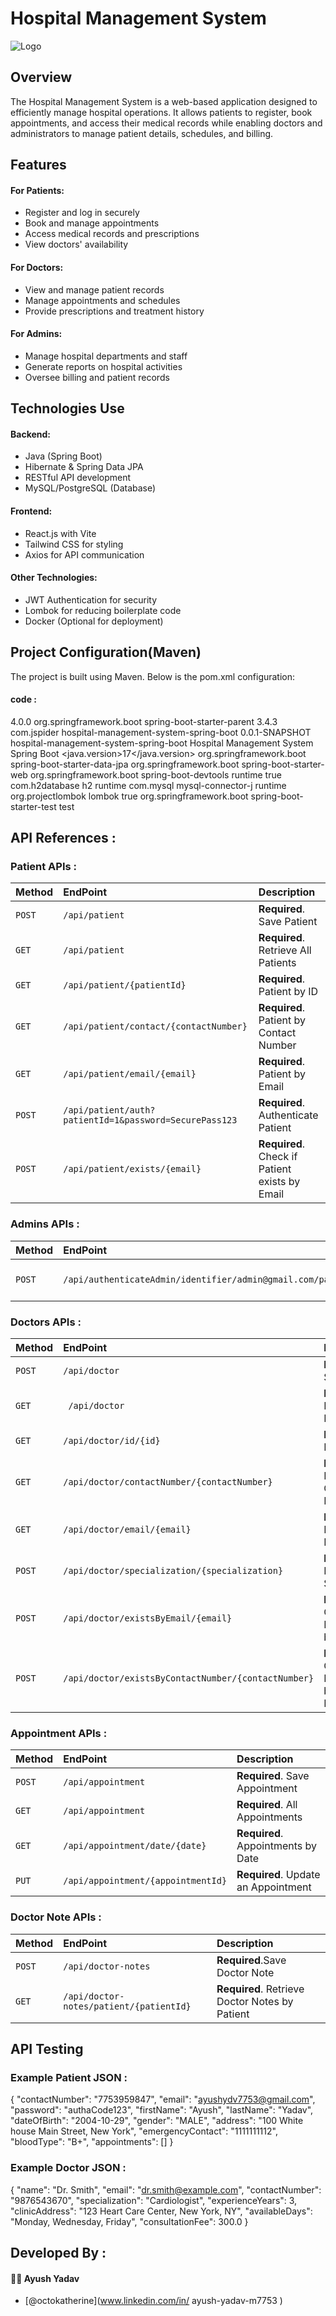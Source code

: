 
# Hospital Management System 
![Logo](https://play-lh.googleusercontent.com/iR5vsjB6B66hJ_yg7iNtZJZ1gcu5eSL6v-ZbwUVulobbWd3JhEcg5DUOes6FAsSxhkI)


## Overview

The Hospital Management System is a web-based application designed to efficiently manage hospital operations. It allows patients to register, book appointments, and access their medical records while enabling doctors and administrators to manage patient details, schedules, and billing.
## Features

#### For Patients:
- Register and log in securely
- Book and manage appointments
- Access medical records and prescriptions
- View doctors' availability

#### For Doctors:
- View and manage patient records
- Manage appointments and schedules
- Provide prescriptions and treatment history

#### For Admins:
- Manage hospital departments and staff
- Generate reports on hospital activities
- Oversee billing and patient records
## Technologies Use

#### Backend:
- Java (Spring Boot)
- Hibernate & Spring Data JPA
- RESTful API development
- MySQL/PostgreSQL (Database)

#### Frontend:
- React.js with Vite
- Tailwind CSS for styling
- Axios for API communication

#### Other Technologies:
- JWT Authentication for security
- Lombok for reducing boilerplate code
- Docker (Optional for deployment)
## Project Configuration(Maven)

The project is built using Maven. Below is the pom.xml configuration:

#### code :
<project xmlns="http://maven.apache.org/POM/4.0.0" xmlns:xsi="http://www.w3.org/2001/XMLSchema-instance"
    xsi:schemaLocation="http://maven.apache.org/POM/4.0.0 https://maven.apache.org/xsd/maven-4.0.0.xsd">
    <modelVersion>4.0.0</modelVersion>
    <parent>
        <groupId>org.springframework.boot</groupId>
        <artifactId>spring-boot-starter-parent</artifactId>
        <version>3.4.3</version>
        <relativePath/>
    </parent>
    <groupId>com.jspider</groupId>
    <artifactId>hospital-management-system-spring-boot</artifactId>
    <version>0.0.1-SNAPSHOT</version>
    <name>hospital-management-system-spring-boot</name>
    <description>Hospital Management System Spring Boot</description>
    <properties>
        <java.version>17</java.version>
    </properties>
    <dependencies>
        <dependency>
            <groupId>org.springframework.boot</groupId>
            <artifactId>spring-boot-starter-data-jpa</artifactId>
        </dependency>
        <dependency>
            <groupId>org.springframework.boot</groupId>
            <artifactId>spring-boot-starter-web</artifactId>
        </dependency>
        <dependency>
            <groupId>org.springframework.boot</groupId>
            <artifactId>spring-boot-devtools</artifactId>
            <scope>runtime</scope>
            <optional>true</optional>
        </dependency>
        <dependency>
            <groupId>com.h2database</groupId>
            <artifactId>h2</artifactId>
            <scope>runtime</scope>
        </dependency>
        <dependency>
            <groupId>com.mysql</groupId>
            <artifactId>mysql-connector-j</artifactId>
            <scope>runtime</scope>
        </dependency>
        <dependency>
            <groupId>org.projectlombok</groupId>
            <artifactId>lombok</artifactId>
            <optional>true</optional>
        </dependency>
        <dependency>
            <groupId>org.springframework.boot</groupId>
            <artifactId>spring-boot-starter-test</artifactId>
            <scope>test</scope>
        </dependency>
    </dependencies>
</project>

## API References :

### Patient APIs :

| Method | EndPoint    | Description                |
| :-------- | :------- | :------------------------- |
| `POST` | `/api/patient` | **Required**. Save Patient |
| `GET` | `/api/patient` | **Required**. Retrieve All Patients |
| `GET` | `/api/patient/{patientId}` | **Required**. Patient by ID|
| `GET` | `/api/patient/contact/{contactNumber}` | **Required**. Patient by Contact Number|
| `GET` | `/api/patient/email/{email}` | **Required**. Patient by Email|
| `POST` | `/api/patient/auth?patientId=1&password=SecurePass123` | **Required**. Authenticate Patient|
| `POST` | `/api/patient/exists/{email}` | **Required**. Check if Patient exists by Email|

### Admins APIs :

| Method | EndPoint    | Description                |
| :-------- | :------- | :------------------------- |
| `POST` | `/api/authenticateAdmin/identifier/admin@gmail.com/password/admin123` | **Required**. Authenticate Admin |

### Doctors APIs :

| Method | EndPoint    | Description                |
| :-------- | :------- | :------------------------- |
| `POST` | `/api/doctor` | **Required**. Save Doctors |
| `GET` | `	/api/doctor` | **Required**. Retrieve All Doctors |
| `GET` | `/api/doctor/id/{id}` | **Required**. Doctor by ID|
| `GET` | `/api/doctor/contactNumber/{contactNumber}` | **Required**. Doctor by Contact Number|
| `GET` | `/api/doctor/email/{email}` | **Required**. Doctor by Email|
| `POST` | `/api/doctor/specialization/{specialization}` | **Required**. Doctor by Specialization|
| `POST` | `/api/doctor/existsByEmail/{email}` | **Required**. Check if Doctor exists by Email|
| `POST` | `/api/doctor/existsByContactNumber/{contactNumber}` | **Required**. Check if Doctor exists by Contact Number|

### Appointment APIs :

| Method | EndPoint    | Description                |
| :-------- | :------- | :------------------------- |
| `POST` | `/api/appointment` | **Required**. Save Appointment |
| `GET` | `/api/appointment` | **Required**. All Appointments |
| `GET` | `/api/appointment/date/{date}` | **Required**. Appointments by Date |
| `PUT` | `/api/appointment/{appointmentId}` | **Required**. Update an Appointment |

### Doctor Note APIs :

| Method | EndPoint    | Description                |
| :-------- | :------- | :------------------------- |
| `POST` | `/api/doctor-notes` | **Required**.Save Doctor Note |
| `GET` | `/api/doctor-notes/patient/{patientId}` | **Required**. Retrieve Doctor Notes by Patient |



## API Testing

### Example Patient JSON :
{
  "contactNumber": "7753959847",
  "email": "ayushydv7753@gmail.com",
  "password": "authaCode123",
  "firstName": "Ayush",
  "lastName": "Yadav",
  "dateOfBirth": "2004-10-29",
  "gender": "MALE",
  "address": "100 White house Main Street, New York",
  "emergencyContact": "1111111112",
  "bloodType": "B+",
  "appointments": []
}

### Example Doctor JSON :
{
  "name": "Dr. Smith",
  "email": "dr.smith@example.com",
  "contactNumber": "9876543670",
  "specialization": "Cardiologist",
  "experienceYears": 3,
  "clinicAddress": "123 Heart Care Center, New York, NY",
  "availableDays": "Monday, Wednesday, Friday",
  "consultationFee": 300.0
}
## Developed By :
#### 👨‍💻 Ayush Yadav

- [@octokatherine](www.linkedin.com/in/
ayush-yadav-m7753
)


